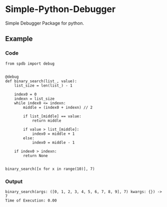 # Simple-Python-Debugger
Simple Debugger Package for python.

## Example
### Code
```
from spdb import debug


@debug
def binary_search(list_, value):
    list_size = len(list_) - 1

    index0 = 0
    indexn = list_size
    while index0 <= indexn:
        middle = (index0 + indexn) // 2

        if list_[middle] == value:
            return middle

        if value > list_[middle]:
            index0 = middle + 1
        else:
            index0 = middle - 1

    if index0 > indexn:
        return None


binary_search([x for x in range(10)], 7)
```
### Output
```
binary_search(args: ([0, 1, 2, 3, 4, 5, 6, 7, 8, 9], 7) kwargs: {}) -> 7
Time of Execution: 0.00
```
